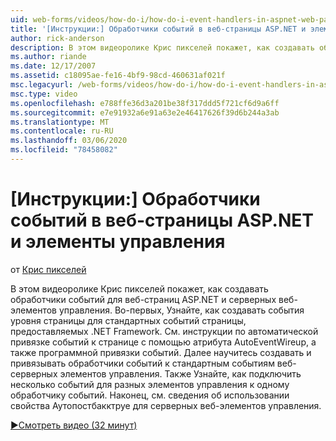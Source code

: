 ```yaml
---
uid: web-forms/videos/how-do-i/how-do-i-event-handlers-in-aspnet-web-pages-and-controls
title: '[Инструкции:] Обработчики событий в веб-страницы ASP.NET и элементы управления | Документация Майкрософт'
author: rick-anderson
description: В этом видеоролике Крис пикселей покажет, как создавать обработчики событий для веб-страниц ASP.NET и серверных веб-элементов управления. Во-первых, Узнайте, как создать события уровня страницы f...
ms.author: riande
ms.date: 12/17/2007
ms.assetid: c18095ae-fe16-4bf9-98cd-460631af021f
msc.legacyurl: /web-forms/videos/how-do-i/how-do-i-event-handlers-in-aspnet-web-pages-and-controls
msc.type: video
ms.openlocfilehash: e788ffe36d3a201be38f317ddd5f721cf6d9a6ff
ms.sourcegitcommit: e7e91932a6e91a63e2e46417626f39d6b244a3ab
ms.translationtype: MT
ms.contentlocale: ru-RU
ms.lasthandoff: 03/06/2020
ms.locfileid: "78458082"
---
```

# <a name="how-do-i-event-handlers-in-aspnet-web-pages-and-controls"></a>[Инструкции:] Обработчики событий в веб-страницы ASP.NET и элементы управления

от [Крис пикселей](https://twitter.com/chrispels)

В этом видеоролике Крис пикселей покажет, как создавать обработчики событий для веб-страниц ASP.NET и серверных веб-элементов управления. Во-первых, Узнайте, как создавать события уровня страницы для стандартных событий страницы, предоставляемых .NET Framework. См. инструкции по автоматической привязке событий к странице с помощью атрибута AutoEventWireup, а также программной привязки событий. Далее научитесь создавать и привязывать обработчики событий к стандартным событиям веб-серверных элементов управления. Также Узнайте, как подключить несколько событий для разных элементов управления к одному обработчику событий. Наконец, см. сведения об использовании свойства Аутопостбакктруе для серверных веб-элементов управления.

[&#9654;Смотреть видео (32 минут)](https://channel9.msdn.com/Blogs/ASP-NET-Site-Videos/how-do-i-event-handlers-in-aspnet-web-pages-and-controls)
